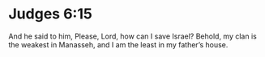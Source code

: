 # Judges 6:15

And he said to him, Please, Lord, how can I save Israel? Behold, my clan is the weakest in Manasseh, and I am the least in my father’s house.
